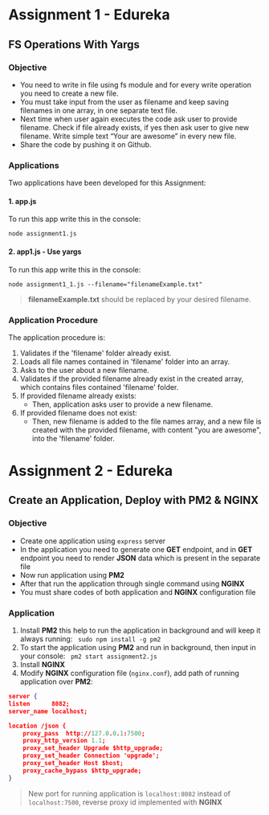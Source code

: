 # Assignment 1 - Edureka

## FS Operations With Yargs
### Objective
- You need to write in file using fs module and for every write operation you need to create a new file. 
- You must take input from the user as filename and keep saving filenames in one array, in one separate text file.  
- Next time when user again executes the code ask user to provide filename.  Check if file already exists, if yes then ask user to give new filename.  Write simple text “Your are awesome” in every new file.   
- Share the code by pushing it on Github.  

### Applications
Two applications have been developed for this Assignment: 
#### 1. app.js
To run this app write this in the console:    

```
node assignment1.js
```   

#### 2. app1.js - Use yargs
To run this app write this in the console: 

```
node assignment1_1.js --filename="filenameExample.txt"
```
> **filenameExample.txt** should be replaced by your desired filename.

### Application Procedure
The application procedure is:   
1. Validates if the 'filename' folder already exist.  
2. Loads all file names contained in 'filename' folder into an array.  
3. Asks to the user about a new filename.  
4. Validates if the provided filename already exist in the created array, which contains files contained 'filename' folder.   
5. If provided filename already exists:   
   - Then, application asks user to provide a new filename.  
6. If provided filename does not exist:   
   - Then, new filename is added to the file names array, and a new file is created with the provided filename, with content "you are awesome", into the 'filename' folder.    

# Assignment 2 - Edureka   
## Create an Application, Deploy with PM2 & NGINX      
### Objective    
- Create one application using `express` server   
- In the application you need to generate one **GET** endpoint, and in **GET** endpoint you need to render **JSON** data which is present in the separate file   
- Now run application using **PM2**   
- After that run the application through single command using **NGINX**
- You must share codes of both    application and **NGINX** configuration file   
### Application     
1. Install **PM2** this help to run the application in background and will keep it always running: ```
sudo npm install -g pm2```        
2. To start the application using **PM2** and run in background, then input in your console: ```
pm2 start assignment2.js```   
3. Install **NGINX**
4. Modify **NGINX** configuration file (`nginx.conf`), add path of running application over **PM2**:  
```json 
server {
listen      8082;
server_name localhost;

location /json {
    proxy_pass  http://127.0.0.1:7500;
    proxy_http_version 1.1;
    proxy_set_header Upgrade $http_upgrade;
    proxy_set_header Connection 'upgrade';
    proxy_set_header Host $host;
    proxy_cache_bypass $http_upgrade;
}
``` 
> New port for running application is `localhost:8082` instead of `localhost:7500`, reverse proxy id implemented with **NGINX**

